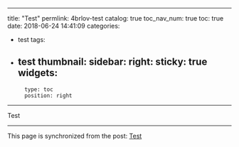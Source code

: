 
---
title: "Test"
permlink: 4brlov-test
catalog: true
toc_nav_num: true
toc: true
date: 2018-06-24 14:41:09
categories:
- test
tags:
- test
thumbnail: 
sidebar:
    right:
        sticky: true
widgets:
    -
        type: toc
        position: right
---


Test

- - -

This page is synchronized from the post: [Test](https://steemit.com/@jack8831/4brlov-test)
